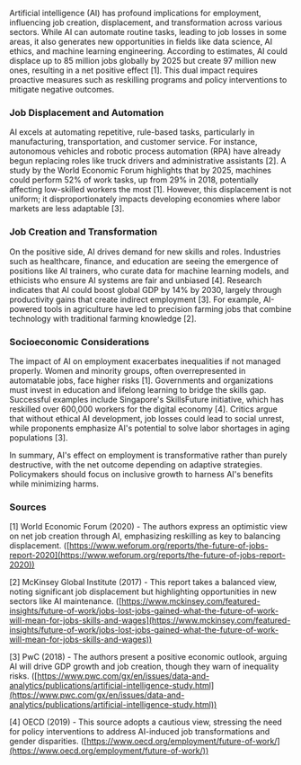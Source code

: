 Artificial intelligence (AI) has profound implications for employment, influencing job creation, displacement, and transformation across various sectors. While AI can automate routine tasks, leading to job losses in some areas, it also generates new opportunities in fields like data science, AI ethics, and machine learning engineering. According to estimates, AI could displace up to 85 million jobs globally by 2025 but create 97 million new ones, resulting in a net positive effect [1]. This dual impact requires proactive measures such as reskilling programs and policy interventions to mitigate negative outcomes.

### Job Displacement and Automation
AI excels at automating repetitive, rule-based tasks, particularly in manufacturing, transportation, and customer service. For instance, autonomous vehicles and robotic process automation (RPA) have already begun replacing roles like truck drivers and administrative assistants [2]. A study by the World Economic Forum highlights that by 2025, machines could perform 52% of work tasks, up from 29% in 2018, potentially affecting low-skilled workers the most [1]. However, this displacement is not uniform; it disproportionately impacts developing economies where labor markets are less adaptable [3].

### Job Creation and Transformation
On the positive side, AI drives demand for new skills and roles. Industries such as healthcare, finance, and education are seeing the emergence of positions like AI trainers, who curate data for machine learning models, and ethicists who ensure AI systems are fair and unbiased [4]. Research indicates that AI could boost global GDP by 14% by 2030, largely through productivity gains that create indirect employment [3]. For example, AI-powered tools in agriculture have led to precision farming jobs that combine technology with traditional farming knowledge [2].

### Socioeconomic Considerations
The impact of AI on employment exacerbates inequalities if not managed properly. Women and minority groups, often overrepresented in automatable jobs, face higher risks [1]. Governments and organizations must invest in education and lifelong learning to bridge the skills gap. Successful examples include Singapore's SkillsFuture initiative, which has reskilled over 600,000 workers for the digital economy [4]. Critics argue that without ethical AI development, job losses could lead to social unrest, while proponents emphasize AI's potential to solve labor shortages in aging populations [3].

In summary, AI's effect on employment is transformative rather than purely destructive, with the net outcome depending on adaptive strategies. Policymakers should focus on inclusive growth to harness AI's benefits while minimizing harms.

### Sources
[1] World Economic Forum (2020) - The authors express an optimistic view on net job creation through AI, emphasizing reskilling as key to balancing displacement. ([https://www.weforum.org/reports/the-future-of-jobs-report-2020](https://www.weforum.org/reports/the-future-of-jobs-report-2020))  

[2] McKinsey Global Institute (2017) - This report takes a balanced view, noting significant job displacement but highlighting opportunities in new sectors like AI maintenance. ([https://www.mckinsey.com/featured-insights/future-of-work/jobs-lost-jobs-gained-what-the-future-of-work-will-mean-for-jobs-skills-and-wages](https://www.mckinsey.com/featured-insights/future-of-work/jobs-lost-jobs-gained-what-the-future-of-work-will-mean-for-jobs-skills-and-wages))  

[3] PwC (2018) - The authors present a positive economic outlook, arguing AI will drive GDP growth and job creation, though they warn of inequality risks. ([https://www.pwc.com/gx/en/issues/data-and-analytics/publications/artificial-intelligence-study.html](https://www.pwc.com/gx/en/issues/data-and-analytics/publications/artificial-intelligence-study.html))  

[4] OECD (2019) - This source adopts a cautious view, stressing the need for policy interventions to address AI-induced job transformations and gender disparities. ([https://www.oecd.org/employment/future-of-work/](https://www.oecd.org/employment/future-of-work/))